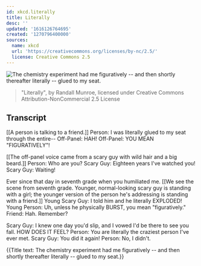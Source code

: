 ```yaml
---
id: xkcd.literally
title: Literally
desc: ''
updated: '1616126764695'
created: '1270796400000'
sources:
  name: xkcd
  url: 'https://creativecommons.org/licenses/by-nc/2.5/'
  license: Creative Commons 2.5
---
```

![The chemistry experiment had me figuratively -- and then shortly thereafter literally -- glued to my seat.](https://imgs.xkcd.com/comics/literally.png)
> "Literally", by Randall Munroe, licensed under Creative Commons Attribution-NonCommercial 2.5 License

## Transcript
[[A person is talking to a friend.]]
Person: I was literally glued to my seat through the entire--
Off-Panel: HAH!
Off-Panel: YOU MEAN "FIGURATIVELY"!

[[The off-panel voice came from a scary guy with wild hair and a big beard.]]
Person: Who are you?
Scary Guy: Eighteen years I've watched you!
Scary Guy: Waiting!

Ever since that day in seventh grade when you humiliated me.
[[We see the scene from seventh grade. Younger, normal-looking scary guy is standing with a girl; the younger version of the person he's addressing is standing with a friend.]]
Young Scary Guy: I told him and he literally EXPLODED!
Young Person: Uh, unless he physically BURST, you mean "figuratively."
Friend: Hah.
Remember?

Scary Guy: I knew one day you'd slip, and I vowed I'd be there to see you fall. HOW DOES IT FEEL?
Person: You are literally the craziest person I've ever met.
Scary Guy: You did it again!
Person: No, I didn't.

{{Title text: The chemistry experiment had me figuratively -- and then shortly thereafter literally -- glued to my seat.}}
